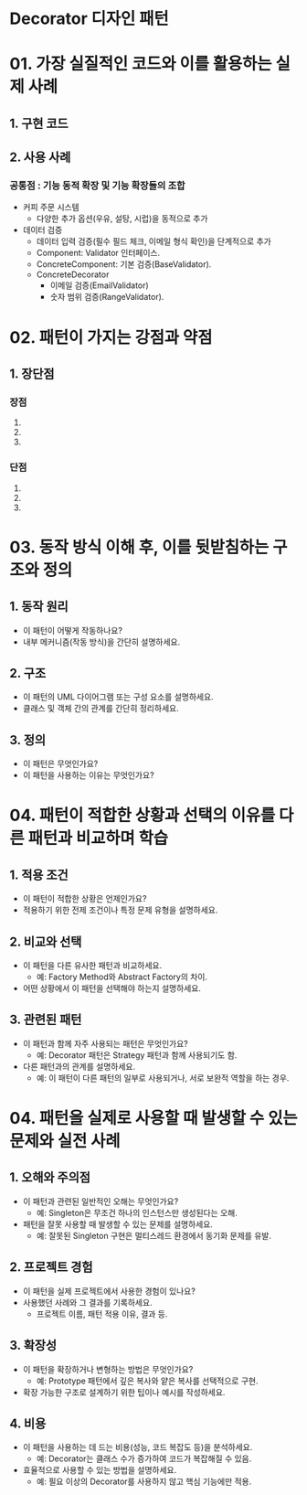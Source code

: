 # Decorator 디자인 패턴

# 01. 가장 실질적인 코드와 이를 활용하는 실제 사례

## 1. 구현 코드


## 2. 사용 사례
### 공통점 : 기능 동적 확장 및 기능 확장들의 조합 

- 커피 주문 시스템 
  - 다양한 추가 옵션(우유, 설탕, 시럽)을 동적으로 추가
- 데이터 검증
  - 데이터 입력 검증(필수 필드 체크, 이메일 형식 확인)을 단계적으로 추가
  - Component: Validator 인터페이스.
  - ConcreteComponent: 기본 검증(BaseValidator).
  - ConcreteDecorator
    - 이메일 검증(EmailValidator)
    - 숫자 범위 검증(RangeValidator).




# 02.  패턴이 가지는 강점과 약점

## 1. 장단점
### 장점
1.
2.
3.

### 단점
1.
2.
3.


# 03. 동작 방식 이해 후, 이를 뒷받침하는 구조와 정의

## 1. 동작 원리
- 이 패턴이 어떻게 작동하나요?
- 내부 메커니즘(작동 방식)을 간단히 설명하세요.



## 2. 구조
- 이 패턴의 UML 다이어그램 또는 구성 요소를 설명하세요.
- 클래스 및 객체 간의 관계를 간단히 정리하세요.


## 3. 정의
- 이 패턴은 무엇인가요?
- 이 패턴을 사용하는 이유는 무엇인가요?


# 04.  패턴이 적합한 상황과 선택의 이유를 다른 패턴과 비교하며 학습


## 1. 적용 조건
- 이 패턴이 적합한 상황은 언제인가요?
- 적용하기 위한 전제 조건이나 특정 문제 유형을 설명하세요.

## 2. 비교와 선택
- 이 패턴을 다른 유사한 패턴과 비교하세요.
  - 예: Factory Method와 Abstract Factory의 차이.
- 어떤 상황에서 이 패턴을 선택해야 하는지 설명하세요.


## 3. 관련된 패턴
- 이 패턴과 함께 자주 사용되는 패턴은 무엇인가요?
  - 예: Decorator 패턴은 Strategy 패턴과 함께 사용되기도 함.
- 다른 패턴과의 관계를 설명하세요.
  - 예: 이 패턴이 다른 패턴의 일부로 사용되거나, 서로 보완적 역할을 하는 경우.


# 04.  패턴을 실제로 사용할 때 발생할 수 있는 문제와 실전 사례

## 1. 오해와 주의점
- 이 패턴과 관련된 일반적인 오해는 무엇인가요?
  - 예: Singleton은 무조건 하나의 인스턴스만 생성된다는 오해.
- 패턴을 잘못 사용할 때 발생할 수 있는 문제를 설명하세요.
  - 예: 잘못된 Singleton 구현은 멀티스레드 환경에서 동기화 문제를 유발.



## 2. 프로젝트 경험
- 이 패턴을 실제 프로젝트에서 사용한 경험이 있나요?
- 사용했던 사례와 그 결과를 기록하세요.
  - 프로젝트 이름, 패턴 적용 이유, 결과 등.



## 3. 확장성
- 이 패턴을 확장하거나 변형하는 방법은 무엇인가요?
  - 예: Prototype 패턴에서 깊은 복사와 얕은 복사를 선택적으로 구현.
- 확장 가능한 구조로 설계하기 위한 팁이나 예시를 작성하세요.



## 4. 비용
- 이 패턴을 사용하는 데 드는 비용(성능, 코드 복잡도 등)을 분석하세요.
  - 예: Decorator는 클래스 수가 증가하여 코드가 복잡해질 수 있음.
- 효율적으로 사용할 수 있는 방법을 설명하세요.
  - 예: 필요 이상의 Decorator를 사용하지 않고 핵심 기능에만 적용.